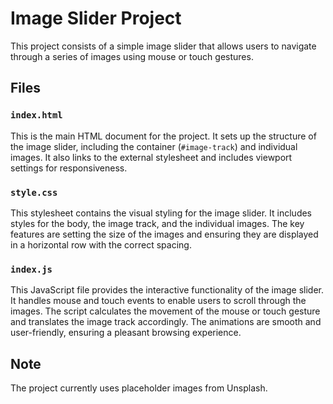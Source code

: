 # Image Slider Project

This project consists of a simple image slider that allows users to navigate through a series of images using mouse or touch gestures.

## Files

### `index.html`

This is the main HTML document for the project. It sets up the structure of the image slider, including the container (`#image-track`) and individual images. It also links to the external stylesheet and includes viewport settings for responsiveness.

### `style.css`

This stylesheet contains the visual styling for the image slider. It includes styles for the body, the image track, and the individual images. The key features are setting the size of the images and ensuring they are displayed in a horizontal row with the correct spacing.

### `index.js`

This JavaScript file provides the interactive functionality of the image slider. It handles mouse and touch events to enable users to scroll through the images. The script calculates the movement of the mouse or touch gesture and translates the image track accordingly. The animations are smooth and user-friendly, ensuring a pleasant browsing experience.

## Note

The project currently uses placeholder images from Unsplash.
